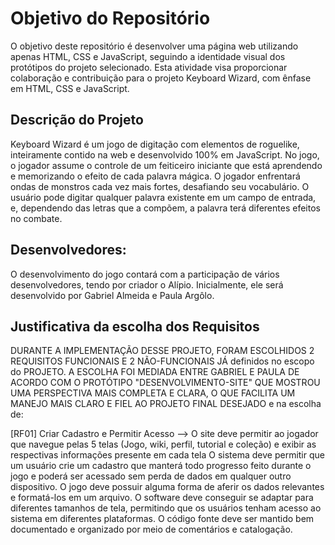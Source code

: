 # Objetivo do Repositório
O objetivo deste repositório é desenvolver uma página web utilizando apenas HTML, CSS e JavaScript, seguindo a identidade visual dos protótipos do projeto selecionado.
Esta atividade visa proporcionar colaboração e contribuição para o projeto Keyboard Wizard, com ênfase em HTML, CSS e JavaScript.

## Descrição do Projeto
Keyboard Wizard é um jogo de digitação com elementos de roguelike, inteiramente contido na web e desenvolvido 100% em JavaScript. No jogo, o jogador assume o controle de um feiticeiro iniciante que está aprendendo e memorizando o efeito de cada
palavra mágica. O jogador enfrentará ondas de monstros cada vez mais fortes, desafiando seu vocabulário. O usuário pode digitar qualquer palavra existente em um campo de entrada, e, dependendo das letras que a compõem, a palavra terá diferentes
efeitos no combate.

## Desenvolvedores:
O desenvolvimento do jogo contará com a participação de vários desenvolvedores, tendo por criador o Alípio. Inicialmente, ele será desenvolvido por Gabriel Almeida e Paula Argôlo. 

## Justificativa da escolha dos Requisitos
 DURANTE A IMPLEMENTAÇÃO DESSE PROJETO, FORAM ESCOLHIDOS 2 REQUISITOS FUNCIONAIS E 2 NÃO-FUNCIONAIS JÁ definidos no escopo do PROJETO. A ESCOLHA FOI MEDIADA ENTRE GABRIEL E PAULA DE ACORDO COM O
 PROTÓTIPO "DESENVOLVIMENTO-SITE" QUE MOSTROU UMA PERSPECTIVA MAIS COMPLETA E CLARA, O QUE FACILITA UM MANEJO MAIS CLARO E FIEL AO PROJETO FINAL DESEJADO e na escolha de: 
 
 [RF01] Criar Cadastro e Permitir Acesso --> O site deve permitir ao jogador que navegue pelas 5 telas (Jogo, wiki, perfil, tutorial e coleção) e exibir as respectivas informações presente em cada tela
O sistema deve permitir que um usuário crie um cadastro que manterá todo progresso feito durante o jogo e poderá ser acessado sem perda de dados em qualquer outro dispositivo. O jogo deve possuir alguma forma de aferir os dados relevantes e formatá-los em um arquivo.
O software deve conseguir se adaptar para diferentes tamanhos de tela, permitindo que os usuários tenham acesso ao sistema em diferentes plataformas.
O código fonte deve ser mantido bem documentado e organizado por meio de comentários e catalogação.
